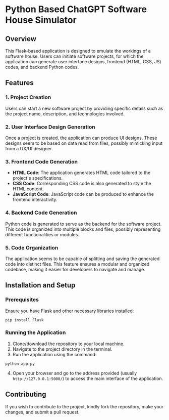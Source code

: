 
# Python Based ChatGPT Software House Simulator

## Overview

This Flask-based application is designed to emulate the workings of a software house. Users can initiate software projects, for which the application can generate user interface designs, frontend (HTML, CSS, JS) codes, and backend Python codes.

## Features

### 1. Project Creation

Users can start a new software project by providing specific details such as the project name, description, and technologies involved.

### 2. User Interface Design Generation

Once a project is created, the application can produce UI designs. These designs seem to be based on data read from files, possibly mimicking input from a UX/UI designer.

### 3. Frontend Code Generation

- **HTML Code**: The application generates HTML code tailored to the project's specifications.
- **CSS Code**: Corresponding CSS code is also generated to style the HTML content.
- **JavaScript Code**: JavaScript code can be produced to enhance the frontend interactivity.

### 4. Backend Code Generation

Python code is generated to serve as the backend for the software project. This code is organized into multiple blocks and files, possibly representing different functionalities or modules.

### 5. Code Organization

The application seems to be capable of splitting and saving the generated code into distinct files. This feature ensures a modular and organized codebase, making it easier for developers to navigate and manage.

## Installation and Setup

### Prerequisites

Ensure you have Flask and other necessary libraries installed:
```
pip install Flask
```

### Running the Application

1. Clone/download the repository to your local machine.
2. Navigate to the project directory in the terminal.
3. Run the application using the command:
```
python app.py
```
4. Open your browser and go to the address provided (usually `http://127.0.0.1:5000/`) to access the main interface of the application.

## Contributing

If you wish to contribute to the project, kindly fork the repository, make your changes, and submit a pull request.

